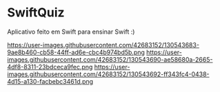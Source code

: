 # SwiftQuiz
Aplicativo feito em Swift para ensinar Swift :)


https://user-images.githubusercontent.com/42683152/130543683-9ae8b460-cb58-44ff-ad6e-cbc4b974bd5b.png
https://user-images.githubusercontent.com/42683152/130543690-ae58680a-2665-4df8-8311-23bdceca9fec.png
https://user-images.githubusercontent.com/42683152/130543692-ff343fc4-0438-4d15-a130-facbebc3461d.png
